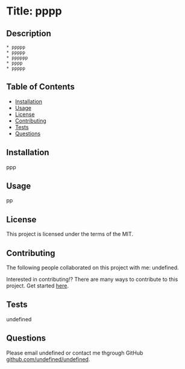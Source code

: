 
  # Title: pppp 
      
  ## Description 

    * ppppp
    * ppppp
    * pppppp
    * pppp
    * ppppp
    
  ## Table of Contents
  - [Installation](#installation)
  - [Usage](#usage)
  - [License](#license)
  - [Contributing](#contributing)
  - [Tests](#tests)
  - [Questions](#questions)

  ## Installation

  ppp
    
  ## Usage

  pp
    
  ## License

  This project is licensed under the terms of the MIT.
    
  ## Contributing 

  The following people collaborated on this project with me: undefined. 

  Interested in contributing!? There are many ways to contribute to this project. Get started [here](github.com/undefined/undefined).

  ## Tests 

  undefined
    
  ## Questions

  Please email undefined or contact me thgrough GitHub [github.com/undefined/undefined](github.com/undefined/undefined).
  
